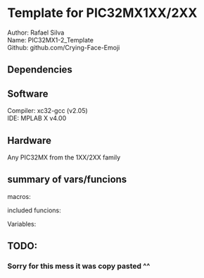 
# Template for PIC32MX1XX/2XX

Author:  Rafael Silva  
Name: PIC32MX1-2_Template    
Github: github.com/Crying-Face-Emoji  

## Dependencies

    
## Software  
Compiler: xc32-gcc (v2.05)   
IDE: MPLAB X v4.00  
  
## Hardware  
Any PIC32MX from the 1XX/2XX family  
  
## summary of vars/funcions  
  
macros:  

included funcions: 

Variables:  

## TODO:  

### Sorry for this mess it was copy pasted ^^  
